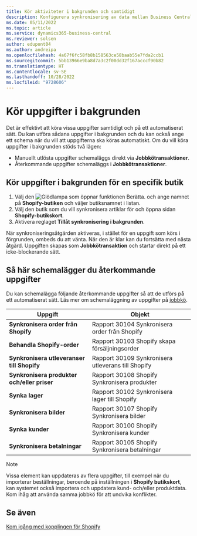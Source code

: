 ```yaml
---
title: Kör aktiviteter i bakgrunden och samtidigt
description: Konfigurera synkronisering av data mellan Business Central och Shopify i bakgrunden.
ms.date: 05/11/2022
ms.topic: article
ms.service: dynamics365-business-central
ms.reviewer: solsen
author: edupont04
ms.author: andreipa
ms.openlocfilehash: 4a67f6fc58fb8b158563ce58baab55e7fda2ccb1
ms.sourcegitcommit: 5bb13966e9ba8d7a3c2f00dd32f167acccf90b82
ms.translationtype: HT
ms.contentlocale: sv-SE
ms.lasthandoff: 10/28/2022
ms.locfileid: "9728606"
---
```

# <a name="run-tasks-in-the-background"></a>Kör uppgifter i bakgrunden

Det är effektivt att köra vissa uppgifter samtidigt och på ett automatiserat sätt. Du kan utföra sådana uppgifter i bakgrunden och du kan också ange ett schema när du vill att uppgifterna ska köras automatiskt. Om du vill köra uppgifter i bakgrunden stöds två lägen:

- Manuellt utlösta uppgifter schemaläggs direkt via **Jobbkötransaktioner**.
- Återkommande uppgifter schemaläggs i **Jobbkötransaktioner**.

## <a name="run-tasks-in-the-background-for-a-specific-shop"></a>Kör uppgifter i bakgrunden för en specifik butik

1. Välj den ![Glödlampa som öppnar funktionen Berätta.](../media/ui-search/search_small.png "Berätta för mig vad du vill göra") och ange namnet på **Shopify-butiken** och väljer butiksnamnet i listan.
2. Välj den butik som du vill synkronisera artiklar för och öppna sidan **Shopify-butikskort**.
3. Aktivera reglaget **Tillåt synkronisering i bakgrunden**.

När synkroniseringsåtgärden aktiveras, i stället för en uppgift som körs i förgrunden, ombeds du att vänta. När den är klar kan du fortsätta med nästa åtgärd. Uppgiften skapas som **Jobbkötransaktion** och startar direkt på ett icke-blockerande sätt.

## <a name="to-schedule-recurring-tasks"></a>Så här schemalägger du återkommande uppgifter

Du kan schemalägga följande återkommande uppgifter så att de utförs på ett automatiserat sätt. Läs mer om schemaläggning av uppgifter på [jobbkö](../admin-job-queues-schedule-tasks.md).

|Uppgift|Objekt|
|------|------------|
|**Synkronisera order från Shopify**|Rapport 30104 Synkronisera order från Shopify|
|**Behandla Shopify-order**|Rapport 30103 Shopify skapa försäljningsorder|
|**Synkronisera utleveranser till Shopify**|Rapport 30109 Synkronisera utleverans till Shopify|
|**Synkronisera produkter och/eller priser**|Rapport 30108 Shopify Synkronisera produkter|
|**Synka lager**|Rapport 30102 Synkronisera lager till Shopify|
|**Synkronisera bilder**|Rapport 30107 Shopify Synkronisera bilder|
|**Synka kunder**|Rapport 30100 Shopify Synkronisera kunder|
|**Synkronisera betalningar**|Rapport 30105 Shopify Synkronisera betalningar|

> [!NOTE]
> Vissa element kan uppdateras av flera uppgifter, till exempel när du importerar beställningar, beroende på inställningen i **Shopify butikskort**, kan systemet också importera och uppdatera kund- och/eller produktdata. Kom ihåg att använda samma jobbkö för att undvika konflikter.

## <a name="see-also"></a>Se även

[Kom igång med kopplingen för Shopify](get-started.md)  
